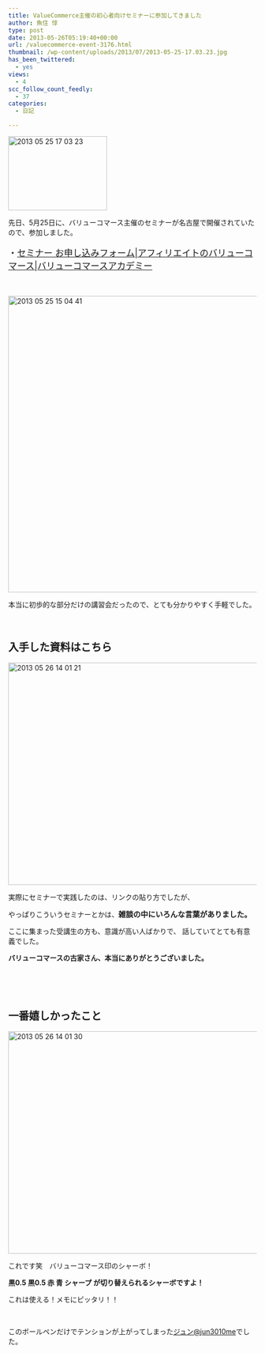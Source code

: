 ```yaml
---
title: ValueCommerce主催の初心者向けセミナーに参加してきました
author: 魚住 惇
type: post
date: 2013-05-26T05:19:40+00:00
url: /valuecommerce-event-3176.html
thumbnail: /wp-content/uploads/2013/07/2013-05-25-17.03.23.jpg
has_been_twittered:
  - yes
views:
  - 4
scc_follow_count_feedly:
  - 37
categories:
  - 日記

---
```

<img decoding="async" loading="lazy" title="2013-05-25 17.03.23.jpg" src="/wp-content/uploads/2013/05/2013-05-25-17.03.23.jpg" alt="2013 05 25 17 03 23" width="200" height="150" border="0" />

<!--more-->

先日、5月25日に、バリューコマース主催のセミナーが名古屋で開催されていたので、参加しました。 

<p style="font-size: 18px;">
  ・<a href="https://report.valuecommerce.ne.jp/rss/seminar/ptn_vca_beginner2_nagoya/vc_sem_form.php" target="_blank">セミナー お申し込みフォーム|アフィリエイトのバリューコマース|バリューコマースアカデミー</a>
</p>

 

<img decoding="async" loading="lazy" title="2013-05-25_15.04.41.jpg" src="/wp-content/uploads/2013/05/2013-05-25_15.04.41.jpg" alt="2013 05 25 15 04 41" width="524" height="600" border="0" /> 

本当に初歩的な部分だけの講習会だったので、とても分かりやすく手軽でした。

 

## 入手した資料はこちら

<img decoding="async" loading="lazy" title="2013-05-26 14.01.21.jpg" src="/wp-content/uploads/2013/05/2013-05-26-14.01.21.jpg" alt="2013 05 26 14 01 21" width="600" height="450" border="0" /> 

実際にセミナーで実践したのは、リンクの貼り方でしたが、

やっぱりこういうセミナーとかは、<span style="font-size: 15px;"><b>雑談の中にいろんな言葉がありました。</b></span>

ここに集まった受講生の方も、意識が高い人ばかりで、 話していてとても有意義でした。

**バリューコマースの古家さん、本当にありがとうございました。**

 

 

## 一番嬉しかったこと

<img decoding="async" loading="lazy" title="2013-05-26 14.01.30.jpg" src="/wp-content/uploads/2013/05/2013-05-26-14.01.30.jpg" alt="2013 05 26 14 01 30" width="600" height="450" border="0" /> 

これです笑　バリューコマース印のシャーボ！

**黒0.5 黒0.5 赤 青 シャープ が切り替えられるシャーボですよ！**

これは使える！メモにピッタリ！！

 

このボールペンだけでテンションが上がってしまった[ジュン@jun3010me][1]でした。

 [1]: https://twitter.com/jun3010me
